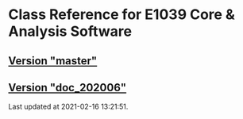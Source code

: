 # Class Reference for E1039 Core & Analysis Software
## [Version "master"](master/)
## [Version "doc_202006"](doc_202006/)
Last updated at 2021-02-16 13:21:51.
